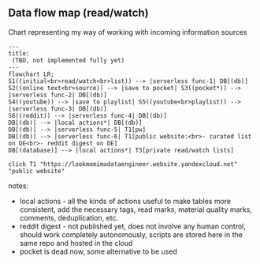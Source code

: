 ## Data flow map (read/watch)
Chart representing my way of working with incoming information sources


```mermaid
---
title: 
 (TBD, not implemented fully yet)
---
flowchart LR;
S1((initial<br>read/watch<br>list)) --> |serverless func-1| DB[(db)]
S2((online text<br>source)) --> |save to pocket| S3((pocket*)) --> |serverless func-2| DB[(db)]
S4((youtube)) --> |save to playlist| S5((youtube<br>playlist)) --> |serverless func-3| DB[(db)]
S6((reddit)) --> |serverless func-4| DB[(db)]
DB[(db)] --> |local actions*| DB[(db)]
DB[(db)] --> |serverless func-5| T1[pw]
DB[(db)] --> |serverless func-6| T1[public website:<br>- curated list on DE<br>- reddit digest on DE]
DB[(database)] --> |local actions*| T3[private read/watch lists]

click T1 "https://lookmomimadataengineer.website.yandexcloud.net" "public website"
```


notes:
- local actions - all the kinds of actions useful to make tables more consistent, add the necessary tags, read marks, material quality marks, comments, deduplication, etc.
- reddit digest - not published yet, does not involve any human control, should work completely autonomously, scripts are stored here in the same repo and hosted in the cloud
- pocket is dead now, some alternative to be used
